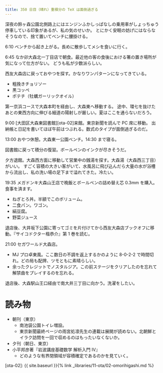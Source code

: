 ```yaml
---
title: 350 日目（晴れ）重積分の TeX は面倒過ぎる
---
```


深夜の鈴ヶ森公園北側路上にはエンジンふかしっぱなしの乗用車がしょっちゅう停車している印象があるが、私の気のせいか。
とにかく安眠の妨げにはならなそうなので、捨て置いてベンチに腰掛ける。

6:10 ベンチから起き上がる。長めに散歩してメシを食いに行く。

6:45 なか卯大森北一丁目店で朝食。最近他の客の食後における箸の置き場所が気になって仕方がない。
どうも私が少数派らしい。

西友大森店に戻っておやつを探す。かなりワンパターンになってきている。
* 粗挽きチョリソー
* 黒コッペ
* ポテチ（牡蠣ガーリックオイル）

第一京浜コースで大森本町を経由し、大森東へ移動する。
途中、環七を抜けたあとの東西方向に伸びる細道の陽射しが厳しい。夏はここを通らないだろう。

9:00 [大田区大森東図書館][ota-02]来館。東京新聞を読んで PC 席に移動。
出納帳と日記を書いてほぼ午前はつぶれる。数式のタイプが面倒過ぎるのだ。

13:00 おやつ休憩。大森東一公園ベンチ。14:30 まで寝る。

図書館に戻って積分の復習。ボールペンのインクが尽きそうだ。

夕方退館。大森西方面に移動して営業中の銭湯を探す。大森湯（大森西三丁目）がいい。
すごく容積の大きい客がいて、水風呂に飛び込んだら大量の水が浴槽から流出し、私の洗い場の足下まで溢れてきた。冷たい。

19:35 メガドンキ大森山王店で晩飯とボールペンの詰め替え芯 0.3mm を購入。食事を済ます。
* ねぎとろ丼。半額でこのボリューム。
* 二食パン。ワゴン。
* 絹豆腐。
* 野菜ジュース

退店後、大井坂下公園に寄ってゴミを片付けてから西友大森店ブックオフに移動。『サイコドクター楷恭介』第 1 巻を読む。

21:00 セガワールド大森店。
* MJ プロ卓東風。ここ数日の不調を返上するかのように 8-0-2-2 で時間切れ。どの局も配牌、ツモともに素晴らしい。
* 余ったクレジットでノスタルジア。この前ステージをクリアしたのを忘れて解禁曲をプレイするのを忘れる。

退店後、大森駅山王口経由で南大井三丁目に向かう。洗濯をしたい。

# 読み物

* 朝刊（東京）
  * 南池袋公園トイレ増設。
  * 東京新聞最終ページの雨宮処凛先生の連載は展開が読めない。北朝鮮とイラク訪問を一回で収めるのはもったいなくないか。
* 夕刊（朝日、東京）
* 小平邦彦著『岩波講座基礎数学 解析入門 IV』
  * どのような有界閉領域が容積確定であるのかを見ていく。

[ota-02]: {{ site.baseurl }}{% link _libraries/11-ota/02-omorihigashi.md %}
